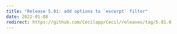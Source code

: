 ```yaml
---
title: "Release 5.81: add options to `excerpt` filter"
date: 2022-01-08
redirect: https://github.com/Cecilapp/Cecil/releases/tag/5.81.0
---
```

